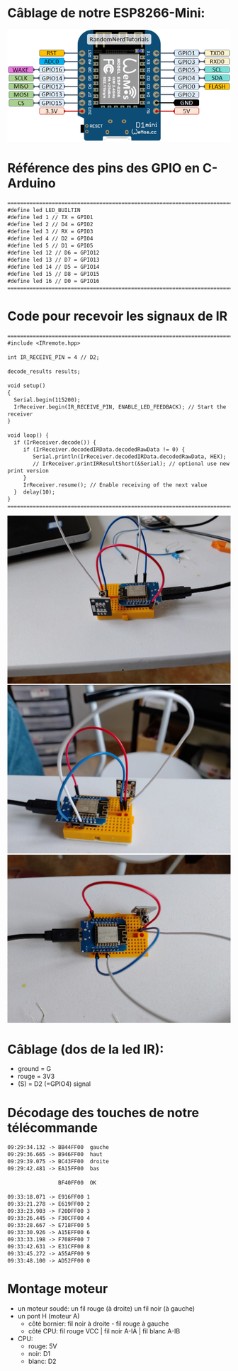 

# Câblage de notre ESP8266-Mini:

![image](image.png)


# Référence des pins des GPIO en C-Arduino

````
==========================================================================================
#define led LED_BUILTIN
#define led 1 // TX = GPIO1
#define led 2 // D4 = GPIO2
#define led 3 // RX = GPIO3
#define led 4 // D2 = GPIO4
#define led 5 // D1 = GPIO5
#define led 12 // D6 = GPIO12
#define led 13 // D7 = GPIO13
#define led 14 // D5 = GPIO14
#define led 15 // D8 = GPIO15
#define led 16 // D0 = GPIO16
==========================================================================================
````


# Code pour recevoir les signaux de IR

````
==========================================================================================
#include <IRremote.hpp>

int IR_RECEIVE_PIN = 4 // D2;

decode_results results;

void setup()
{
  Serial.begin(115200);
  IrReceiver.begin(IR_RECEIVE_PIN, ENABLE_LED_FEEDBACK); // Start the receiver
}

void loop() {
  if (IrReceiver.decode()) {
     if (IrReceiver.decodedIRData.decodedRawData != 0) {
        Serial.println(IrReceiver.decodedIRData.decodedRawData, HEX);
        // IrReceiver.printIRResultShort(&Serial); // optional use new print version
     }
     IrReceiver.resume(); // Enable receiving of the next value
  }  delay(10);
}
==========================================================================================
````




![image](IMG_20230426_091232_2.jpg)
![image](IMG_20230426_091241.jpg)
![image](IMG_20230426_091232.jpg)

# Câblage (dos de la led IR):

+ ground = G
+ rouge = 3V3
+ (S) = D2 (=GPIO4) signal

# Décodage des touches de notre télécommande


````
09:29:34.132 -> BB44FF00  gauche
09:29:36.665 -> B946FF00  haut
09:29:39.075 -> BC43FF00  droite
09:29:42.481 -> EA15FF00  bas

                BF40FF00  OK

09:33:18.071 -> E916FF00 1
09:33:21.278 -> E619FF00 2
09:33:23.903 -> F20DFF00 3
09:33:26.445 -> F30CFF00 4
09:33:28.667 -> E718FF00 5
09:33:30.926 -> A15EFF00 6
09:33:33.198 -> F708FF00 7
09:33:42.631 -> E31CFF00 8
09:33:45.272 -> A55AFF00 9
09:33:48.100 -> AD52FF00 0
````



# Montage moteur

+ un moteur soudé: un fil rouge (à droite) un fil noir (à gauche) 
+ un pont H (moteur A) 
  + côté bornier: fil noir à droite - fil rouge à gauche
  + côté CPU: fil rouge VCC | fil noir A-IA | fil blanc A-IB
+ CPU: 
  + rouge: 5V
  + noir: D1
  + blanc: D2
  


